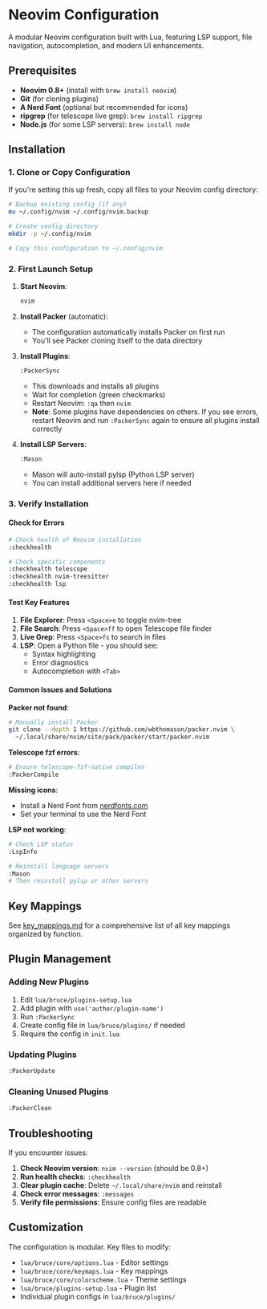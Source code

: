 # Neovim Configuration

A modular Neovim configuration built with Lua, featuring LSP support, file navigation, autocompletion, and modern UI enhancements.

## Prerequisites

- **Neovim 0.8+** (install with `brew install neovim`)
- **Git** (for cloning plugins)
- **A Nerd Font** (optional but recommended for icons)
- **ripgrep** (for telescope live grep): `brew install ripgrep`
- **Node.js** (for some LSP servers): `brew install node`

## Installation

### 1. Clone or Copy Configuration

If you're setting this up fresh, copy all files to your Neovim config directory:

```bash
# Backup existing config (if any)
mv ~/.config/nvim ~/.config/nvim.backup

# Create config directory
mkdir -p ~/.config/nvim

# Copy this configuration to ~/.config/nvim
```

### 2. First Launch Setup

1. **Start Neovim**:
   ```bash
   nvim
   ```

2. **Install Packer** (automatic):
   - The configuration automatically installs Packer on first run
   - You'll see Packer cloning itself to the data directory

3. **Install Plugins**:
   ```bash
   :PackerSync
   ```
   - This downloads and installs all plugins
   - Wait for completion (green checkmarks)
   - Restart Neovim: `:qa` then `nvim`
   - **Note**: Some plugins have dependencies on others. If you see errors, restart Neovim and run `:PackerSync` again to ensure all plugins install correctly

4. **Install LSP Servers**:
   ```bash
   :Mason
   ```
   - Mason will auto-install pylsp (Python LSP server)
   - You can install additional servers here if needed

### 3. Verify Installation

#### Check for Errors
```bash
# Check health of Neovim installation
:checkhealth

# Check specific components
:checkhealth telescope
:checkhealth nvim-treesitter
:checkhealth lsp
```

#### Test Key Features

1. **File Explorer**: Press `<Space>e` to toggle nvim-tree
2. **File Search**: Press `<Space>ff` to open Telescope file finder
3. **Live Grep**: Press `<Space>fs` to search in files
4. **LSP**: Open a Python file - you should see:
   - Syntax highlighting
   - Error diagnostics
   - Autocompletion with `<Tab>`

#### Common Issues and Solutions

**Packer not found**:
```bash
# Manually install Packer
git clone --depth 1 https://github.com/wbthomason/packer.nvim \
  ~/.local/share/nvim/site/pack/packer/start/packer.nvim
```

**Telescope fzf errors**:
```bash
# Ensure telescope-fzf-native compiles
:PackerCompile
```

**Missing icons**:
- Install a Nerd Font from [nerdfonts.com](https://www.nerdfonts.com/)
- Set your terminal to use the Nerd Font

**LSP not working**:
```bash
# Check LSP status
:LspInfo

# Reinstall language servers
:Mason
# Then reinstall pylsp or other servers
```

## Key Mappings

See [key_mappings.md](key_mappings.md) for a comprehensive list of all key mappings organized by function.

## Plugin Management

### Adding New Plugins
1. Edit `lua/bruce/plugins-setup.lua`
2. Add plugin with `use('author/plugin-name')`
3. Run `:PackerSync`
4. Create config file in `lua/bruce/plugins/` if needed
5. Require the config in `init.lua`

### Updating Plugins
```bash
:PackerUpdate
```

### Cleaning Unused Plugins
```bash
:PackerClean
```

## Troubleshooting

If you encounter issues:

1. **Check Neovim version**: `nvim --version` (should be 0.8+)
2. **Run health checks**: `:checkhealth`
3. **Clear plugin cache**: Delete `~/.local/share/nvim` and reinstall
4. **Check error messages**: `:messages`
5. **Verify file permissions**: Ensure config files are readable

## Customization

The configuration is modular. Key files to modify:

- `lua/bruce/core/options.lua` - Editor settings
- `lua/bruce/core/keymaps.lua` - Key mappings
- `lua/bruce/core/colorscheme.lua` - Theme settings
- `lua/bruce/plugins-setup.lua` - Plugin list
- Individual plugin configs in `lua/bruce/plugins/`